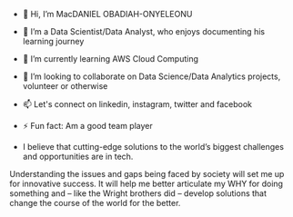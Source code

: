 - 👋 Hi, I’m MacDANIEL OBADIAH-ONYELEONU
- 👀 I’m a Data Scientist/Data Analyst, who enjoys documenting his learning journey
- 🌱 I’m currently learning AWS Cloud Computing
- 💞️ I’m looking to collaborate on Data Science/Data Analytics projects, volunteer or otherwise
- 📫 Let's connect on linkedin, instagram, twitter and facebook

- ⚡ Fun fact: Am a good team player
- I believe that cutting-edge solutions to the world’s biggest challenges and opportunities are in tech.

Understanding the issues and gaps being faced by society will set me up for innovative success. It will help me better articulate my WHY for doing something and – like the Wright brothers did – develop solutions that change the course of the world for the better.

<!---
ObadiahOnyeleonuMacdaniel/ObadiahOnyeleonuMacdaniel is a ✨ special ✨ repository because its `README.md` (this file) appears on your GitHub profile.
You can click the Preview link to take a look at your changes.
--->

